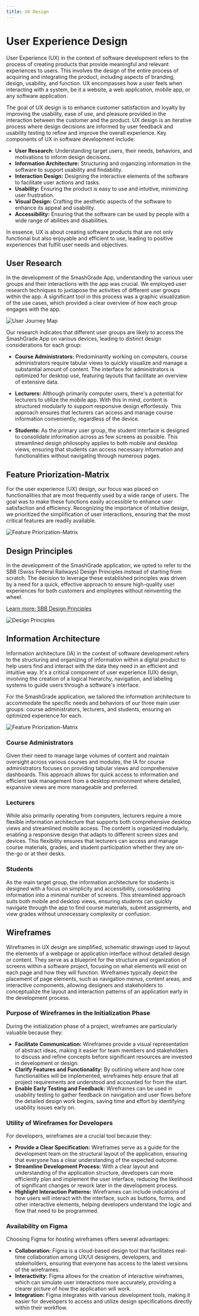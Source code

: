 ```yaml
---
title: UX Design
---
```

# User Experience Design 

User Experience (UX) in the context of software development refers to the process of creating products that provide meaningful and relevant experiences to users. This involves the design of the entire process of acquiring and integrating the product, including aspects of branding, design, usability, and function. UX encompasses how a user feels when interacting with a system, be it a website, a web application, mobile app, or any software application. 

The goal of UX design is to enhance customer satisfaction and loyalty by improving the usability, ease of use, and pleasure provided in the interaction between the customer and the product. UX design is an iterative process where design decisions are informed by user feedback and usability testing to refine and improve the overall experience. Key components of UX in software development include:

- **User Research:** Understanding target users, their needs, behaviors, and motivations to inform design decisions.
- **Information Architecture:** Structuring and organizing information in the software to support usability and findability.
- **Interaction Design:** Designing the interactive elements of the software to facilitate user actions and tasks.
- **Usability:** Ensuring the product is easy to use and intuitive, minimizing user frustration.
- **Visual Design:** Crafting the aesthetic aspects of the software to enhance its appeal and usability.
- **Accessibility:** Ensuring that the software can be used by people with a wide range of abilities and disabilities.

In essence, UX is about creating software products that are not only functional but also enjoyable and efficient to use, leading to positive experiences that fulfill user needs and objectives.

## User Research 
In the development of the SmashGrade App, understanding the various user groups and their interactions with the app was crucial. We employed user research techniques to juxtapose the activities of different user groups within the app. A significant tool in this process was a graphic visualization of the use cases, which provided a clear overview of how each group engages with the app.

![User Journey Map](../assets/crosscutting_concepts/SmashGrade_JourneyMap.png)

Our research indicates that different user groups are likely to access the SmashGrade App on various devices, leading to distinct design considerations for each group:

- **Course Administrators:** Predominantly working on computers, course administrators require tabular views to quickly visualize and manage a substantial amount of content. The interface for administrators is optimized for desktop use, featuring layouts that facilitate an overview of extensive data.

- **Lecturers:** Although primarily computer users, there's a potential for lecturers to utilize the mobile app. With this in mind, content is structured modularly to support responsive design effortlessly. This approach ensures that lecturers can access and manage course information conveniently, regardless of the device.

- **Students:** As the primary user group, the student interface is designed to consolidate information across as few screens as possible. This streamlined design philosophy applies to both mobile and desktop views, ensuring that students can access necessary information and functionalities without navigating through numerous pages.

## Feature Priorization-Matrix
For the user experience (UX) design, our focus was placed on functionalities that are most frequently used by a wide range of users. The goal was to make these functions easily accessible to enhance user satisfaction and efficiency. Recognizing the importance of intuitive design, we prioritized the simplification of user interactions, ensuring that the most critical features are readily available.

![Feature Priorization-Matrix](../assets/crosscutting_concepts/SmashGrade_PriorityMatrix.png)

## Design Principles 
In the development of the SmashGrade application, we opted to refer to the SBB (Swiss Federal Railways) Design Principles instead of starting from scratch. The decision to leverage these established principles was driven by a need for a quick, effective approach to ensure high-quality user experiences for both customers and employees without reinventing the wheel.

[Learn more: SBB Design Principles](https://digital.sbb.ch/de/principles/ux-principles/overview/)

![Design Principles](../assets/crosscutting_concepts/SBB_DesignPrinciples.png)


## Information Architecture
Information architecture (IA) in the context of software development refers to the structuring and organizing of information within a digital product to help users find and interact with the data they need in an efficient and intuitive way. It's a critical component of user experience (UX) design, involving the creation of a logical hierarchy, navigation, and labeling systems to guide users through a software's interface.

For the SmashGrade application, we tailored the information architecture to accommodate the specific needs and behaviors of our three main user groups: course administrators, lecturers, and students, ensuring an optimized experience for each.

![Feature Priorization-Matrix](../assets/crosscutting_concepts/SmashGrade_InfoArchitecture.png)

### Course Administrators
Given their need to manage large volumes of content and maintain oversight across various courses and modules, the IA for course administrators focuses on providing tabular views and comprehensive dashboards. This approach allows for quick access to information and efficient task management from a desktop environment where detailed, expansive views are more manageable and preferred.

### Lecturers 
While also primarily operating from computers, lecturers require a more flexible information architecture that supports both comprehensive desktop views and streamlined mobile access. The content is organized modularly, enabling a responsive design that adapts to different screen sizes and devices. This flexibility ensures that lecturers can access and manage course materials, grades, and student participation whether they are on-the-go or at their desks.

### Students
As the main target group, the information architecture for students is designed with a focus on simplicity and accessibility, consolidating information into a minimal number of screens. This streamlined approach suits both mobile and desktop views, ensuring students can quickly navigate through the app to find course materials, submit assignments, and view grades without unnecessary complexity or confusion.

## Wireframes 
Wireframes in UX design are simplified, schematic drawings used to layout the elements of a webpage or application interface without detailed design or content. They serve as a blueprint for the structure and organization of screens within a software project, focusing on what elements will exist on each page and how they will function. Wireframes typically depict the placement of page elements, such as navigation menus, content areas, and interactive components, allowing designers and stakeholders to conceptualize the layout and interaction patterns of an application early in the development process.

### Purpose of Wireframes in the Initialization Phase
During the initialization phase of a project, wireframes are particularly valuable because they:

- **Facilitate Communication:** Wireframes provide a visual representation of abstract ideas, making it easier for team members and stakeholders to discuss and refine concepts before significant resources are invested in development or design.
- **Clarify Features and Functionality:** By outlining where and how core functionalities will be implemented, wireframes help ensure that all project requirements are understood and accounted for from the start.
- **Enable Early Testing and Feedback:** Wireframes can be used in usability testing to gather feedback on navigation and user flows before the detailed design work begins, saving time and effort by identifying usability issues early on.

### Utility of Wireframes for Developers
For developers, wireframes are a crucial tool because they:

- **Provide a Clear Specification:** Wireframes serve as a guide for the development team on the structural layout of the application, ensuring that everyone has a clear understanding of the expected outcome.
- **Streamline Development Process:** With a clear layout and understanding of the application structure, developers can more efficiently plan and implement the user interface, reducing the likelihood of significant changes or rework later in the development process.
- **Highlight Interaction Patterns:** Wireframes can include indications of how users will interact with the interface, such as buttons, forms, and other interactive elements, helping developers understand the logic and flow that need to be programmed.

### Availability on Figma
Choosing Figma for hosting wireframes offers several advantages:

- **Collaboration:** Figma is a cloud-based design tool that facilitates real-time collaboration among UX/UI designers, developers, and stakeholders, ensuring that everyone has access to the latest versions of the wireframes.
- **Interactivity:** Figma allows for the creation of interactive wireframes, which can simulate user interactions more accurately, providing a clearer picture of how the application will work.
- **Integration:** Figma integrates with various development tools, making it easier for developers to access and utilize design specifications directly within their workflow.
